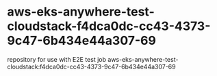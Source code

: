 # aws-eks-anywhere-test-cloudstack-f4dca0dc-cc43-4373-9c47-6b434e44a307-69
repository for use with E2E test job aws-eks-anywhere-test-cloudstack:f4dca0dc-cc43-4373-9c47-6b434e44a307-69
